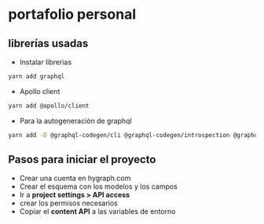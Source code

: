 # portafolio personal

## librerías usadas

- Instalar librerias

```bash
yarn add graphql
```

- Apollo client

```bash
yarn add @apollo/client
```

- Para la autogeneración de graphql

```bash
yarn add -D @graphql-codegen/cli @graphql-codegen/introspection @graphql-codegen/typescript @graphql-codegen/typescript-operations @graphql-codegen/typescript-react-apollo @graphql-codegen/typed-document-node
```

## Pasos para iniciar el proyecto

- Crear una cuenta en hygraph.com
- Crear el esquema con los modelos y los campos
- Ir a **project settings > API access**
- crear los permisos necesarios
- Copiar el **content API** a las variables de entorno

